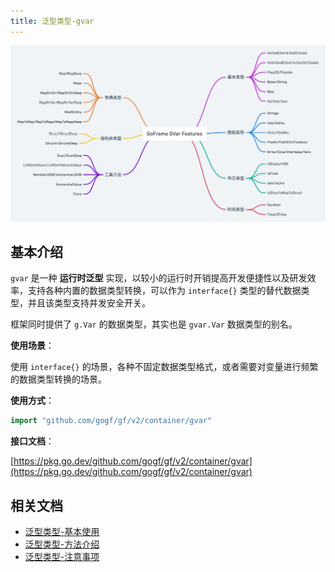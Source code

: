 ```yaml
---
title: 泛型类型-gvar
---
```


![](/markdown/cd9ed75865d6b5efe704f58156a42fa4.png)

## 基本介绍

`gvar` 是一种 **运行时泛型** 实现，以较小的运行时开销提高开发便捷性以及研发效率，支持各种内置的数据类型转换，可以作为 `interface{}` 类型的替代数据类型，并且该类型支持并发安全开关。

框架同时提供了 `g.Var` 的数据类型，其实也是 `gvar.Var` 数据类型的别名。

**使用场景**：

使用 `interface{}` 的场景，各种不固定数据类型格式，或者需要对变量进行频繁的数据类型转换的场景。

**使用方式**：

```  go
import "github.com/gogf/gf/v2/container/gvar"
```

**接口文档**：

[https://pkg.go.dev/github.com/gogf/gf/v2/container/gvar](https://pkg.go.dev/github.com/gogf/gf/v2/container/gvar)

## 相关文档

- [泛型类型-基本使用](/docs/组件列表/数据结构/泛型类型-gvar/泛型类型-基本使用)
- [泛型类型-方法介绍](/docs/组件列表/数据结构/泛型类型-gvar/泛型类型-方法介绍)
- [泛型类型-注意事项](/docs/组件列表/数据结构/泛型类型-gvar/泛型类型-注意事项)